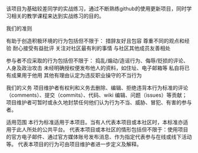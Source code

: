 该项目为基础较差同学的实战练习，通过不断熟练github的使用更新项目，同时学习相关的教学课程来达到实战练习的目的。

我们的准则

有助于创造积极环境的行为包括但不限于： 措辞友好且包容 尊重不同的观点和经验 耐心接受有益批评 关注对社区最有利的事情 与社区其他成员友善相处

参与者不应采取的行为包括但不限于： 捣乱/煽动/造谣行为、侮辱/贬损的评论、人身及政治攻击 未经明确授权便发布他人的资料，如住址、电子邮箱等 私自将已有成果用于他用 其他有理由认定为违反职业操守的不当行为

我们的义务 项目维护者有权利和义务去删除、编辑、拒绝违背本行为标准的评论（comments）、提交（commits）、代码、wiki 编辑、问题（issues）等贡献；项目维护者可暂时或永久地封禁任何他们认为行为不当、威胁、冒犯、有害的参与者。

适用范围 本行为标准适用于本项目。当有人代表本项目或本社区时，本标准亦适用于此人所处的公共平台。 代表本项目或本社区的情形包括但不限于：使用项目的官方电子邮件、通过官方媒体账号发布消息、作为指定代表参与在线或线下活动等。 代表本项目的行为可由项目维护者进一步定义及解释。

